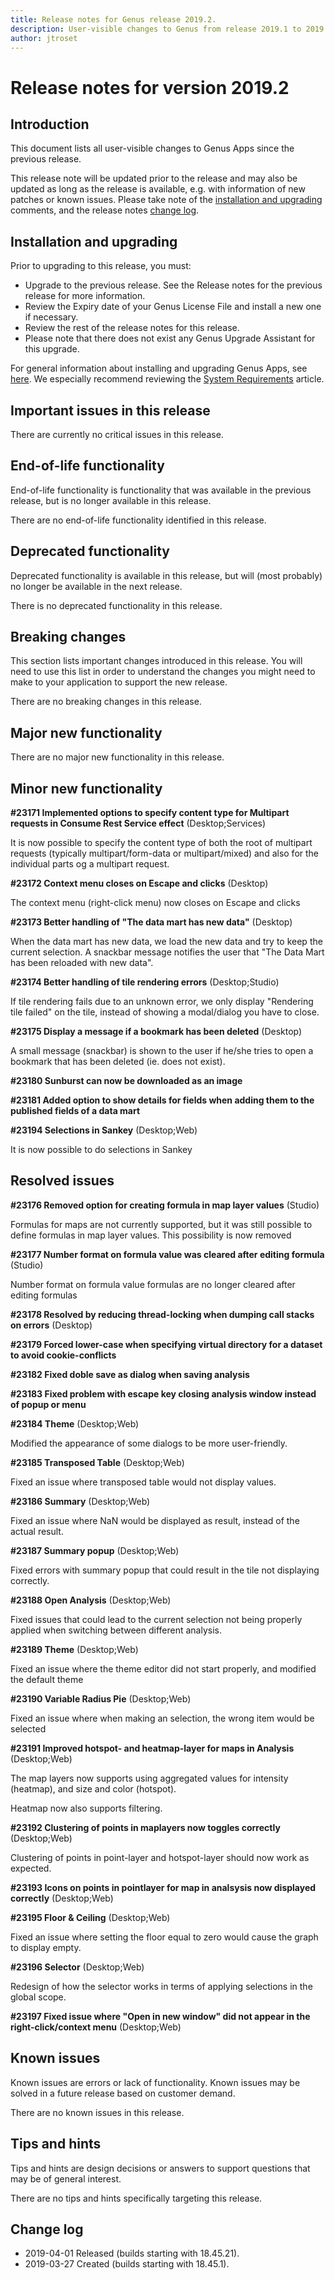 ```yaml
---
title: Release notes for Genus release 2019.2.
description: User-visible changes to Genus from release 2019.1 to 2019.2.
author: jtroset
---
```

# Release notes for version 2019.2

## Introduction

This document lists all user-visible changes to Genus Apps since the previous release.
 
This release note will be updated prior to the release and may also be updated as long as the release is available, e.g. with information of new patches or known issues. Please take note of the [installation and upgrading](#installation-and-upgrading) comments, and the release notes [change log](#change-log).

## Installation and upgrading
 
Prior to upgrading to this release, you must:
* Upgrade to the previous release. See the Release notes for the previous release for more information.
* Review the Expiry date of your Genus License File and install a new one if necessary.
* Review the rest of the release notes for this release.
* Please note that there does not exist any Genus Upgrade Assistant for this upgrade.
 
For general information about installing and upgrading Genus Apps, see [here](../installation-and-configuration/index.md). We especially recommend reviewing the [System Requirements](../installation-and-configuration/system-requirements.md) article.

## Important issues in this release

There are currently no critical issues in this release.

<!--rntype01-start INSTALLATION / UPGRADE. DO NOT CHANGE THESE TAGS. ANY CHANGES BELOW WILL BE OVERWRITTEN.-->

<!--rntype01-end   INSTALLATION / UPGRADE. DO NOT CHANGE THESE TAGS. ANY CHANGES ABOVE WILL BE OVERWRITTEN.-->
<!-- release note type 2 is missing. That's ok.-->

## End-of-life functionality

End-of-life functionality is functionality that was available in the previous release, but is no longer available in this release.
<!--rntype03-start END-OF-LIFE. DO NOT CHANGE THESE TAGS. ANY CHANGES BELOW WILL BE OVERWRITTEN.-->
There are no end-of-life functionality identified in this release.
<!--rntype03-end   END-OF-LIFE. DO NOT CHANGE THESE TAGS. ANY CHANGES ABOVE WILL BE OVERWRITTEN.-->
## Deprecated functionality

Deprecated functionality is available in this release, but will (most probably) no longer be available in the next release.
<!--rntype04-start DEPRECATED. DO NOT CHANGE THESE TAGS. ANY CHANGES BELOW WILL BE OVERWRITTEN.-->
There is no deprecated functionality in this release.
<!--rntype04-end   DEPRECATED. DO NOT CHANGE THESE TAGS. ANY CHANGES ABOVE WILL BE OVERWRITTEN.-->
## Breaking changes

This section lists important changes introduced in this release. You will need to use this list in order to understand the changes you might need to make to your application to support the new release.
<!--rntype05-start BREAKING. DO NOT CHANGE THESE TAGS. ANY CHANGES BELOW WILL BE OVERWRITTEN.-->
There are no breaking changes in this release.
<!--rntype05-end   BREAKING. DO NOT CHANGE THESE TAGS. ANY CHANGES ABOVE WILL BE OVERWRITTEN.-->
## Major new functionality
<!--rntype06-start MAJOR. DO NOT CHANGE THESE TAGS. ANY CHANGES BELOW WILL BE OVERWRITTEN.-->
There are no major new functionality in this release.
<!--rntype06-end   MAJOR. DO NOT CHANGE THESE TAGS. ANY CHANGES ABOVE WILL BE OVERWRITTEN.-->
## Minor new functionality
<!--rntype07-start MINOR. DO NOT CHANGE THESE TAGS. ANY CHANGES BELOW WILL BE OVERWRITTEN.-->
<!--ID 606ea95b-b89b-4bca-9f2d-20e29f78604f -->
**#23171 Implemented options to specify content type for Multipart requests in Consume Rest Service effect** (Desktop;Services)

It is now possible to specify the content type of both the root of multipart requests (typically multipart/form-data or multipart/mixed) and also for the individual parts og a multipart request.

<!--ID a45c231a-3fbd-46ca-97f7-0ec8d1917a7b -->
**#23172 Context menu closes on Escape and clicks** (Desktop)

The context menu (right-click menu) now closes on Escape and clicks

<!--ID 8bc8ea13-e641-4bfa-bf01-7114170c3a6e -->
**#23173 Better handling of "The data mart has new data"** (Desktop)

When  the data mart has new data, we load the new data and try to keep the current selection. A snackbar message notifies the user that "The Data Mart has been reloaded with new data".

<!--ID 8c5a44d5-d72d-44e3-a761-ad4bdab73fff -->
**#23174 Better handling of tile rendering errors** (Desktop;Studio)

If tile rendering fails due to an unknown error, we only display "Rendering tile failed" on the tile, instead of showing a modal/dialog you have to close.

<!--ID 25060f68-c16c-41e1-ba46-c03470799384 -->
**#23175 Display a message if a bookmark has been deleted** (Desktop)

A small message (snackbar) is shown to the user if he/she tries to open a bookmark that has been deleted (ie. does not exist).

<!--ID 7ad63bbc-55f4-448b-953b-5d6c08cc3339 -->
**#23180 Sunburst can now be downloaded as an image**

<!--ID dcacd374-ea49-4137-a101-7609a5b6729d -->
**#23181 Added option to show details for fields when adding them to the published fields of a data mart**

<!--ID 5a0b8cfb-2397-4867-8bc5-e3f6a4e9531d -->
**#23194 Selections in Sankey** (Desktop;Web)

It is now possible to do selections in Sankey

<!--rntype07-end   MINOR. DO NOT CHANGE THESE TAGS. ANY CHANGES ABOVE WILL BE OVERWRITTEN.-->
## Resolved issues
<!--rntype08-start RESOLVED ISSUES. DO NOT CHANGE THESE TAGS. ANY CHANGES BELOW WILL BE OVERWRITTEN.-->
<!--ID 64225008-5d3f-4724-98ad-209428a3aae7 -->
**#23176 Removed option for creating formula in map layer values** (Studio)

Formulas for maps are not currently supported, but it was still possible to define formulas in map layer values. This possibility is now removed

<!--ID ce936e01-3fe3-4010-a8dd-ae8db39d4670 -->
**#23177 Number format on formula value was cleared after editing formula** (Studio)

Number format on formula value formulas are no longer cleared after editing formulas

<!--ID d7d65bbb-55ea-4d5f-9fe6-d21371b37330 -->
**#23178 Resolved by reducing thread-locking when dumping call stacks on errors** (Desktop)

<!--ID 23ab62a2-3f1a-4451-ac67-74cc89b55241 -->
**#23179 Forced lower-case when specifying virtual directory for a dataset to avoid cookie-conflicts**

<!--ID e653b8e1-46c5-4dd4-8829-9ed81e537085 -->
**#23182 Fixed doble save as dialog when saving analysis**

<!--ID 9d48a32a-1f59-4c2c-8a28-f9361fdbe26f -->
**#23183 Fixed problem with escape key closing analysis window instead of popup or menu**

<!--ID a9b65be8-a1a9-4b28-95ce-3714f5d70a63 -->
**#23184 Theme** (Desktop;Web)

Modified the appearance of some dialogs to be more user-friendly.

<!--ID 1ac7b1be-ffbc-42c8-8f4f-36d4f4931b4b -->
**#23185 Transposed Table** (Desktop;Web)

Fixed an issue where transposed table would not display values.

<!--ID 9b958d69-d20e-419e-8947-db0b8b03943e -->
**#23186 Summary** (Desktop;Web)

Fixed an issue where NaN would be displayed as result, instead of the actual result.

<!--ID 48bac3f7-5e8f-439f-aca2-8690ca3312c8 -->
**#23187 Summary popup** (Desktop;Web)

Fixed errors with summary popup that could result in the tile not displaying correctly.

<!--ID 26f44e3f-2b00-4310-82d9-77c5c5316493 -->
**#23188 Open Analysis** (Desktop;Web)

Fixed issues that could lead to the current selection not being properly applied when switching between different analysis.

<!--ID f67ef90b-51ac-4fb6-83ec-725fb17e64de -->
**#23189 Theme** (Desktop;Web)

Fixed an issue where the theme editor did not start properly, and modified the default theme

<!--ID a6d056f7-6a20-4452-8286-3128ca5b955e -->
**#23190 Variable Radius Pie** (Desktop;Web)

Fixed an issue where when making an selection, the wrong item would be selected

<!--ID eca11c27-15d9-4937-b4d0-c8756cf066a8 -->
**#23191 Improved hotspot- and heatmap-layer for maps in Analysis** (Desktop;Web)

The map layers now supports using aggregated values for intensity (heatmap), and size and color (hotspot). 

Heatmap now also supports filtering.

<!--ID 26c34e2a-e11d-4cb1-9aa6-7dc5ea7e1390 -->
**#23192 Clustering of points in maplayers now toggles correctly** (Desktop;Web)

Clustering of points in point-layer and hotspot-layer should now work as expected.

<!--ID b1acf31e-6d86-40a2-967c-920e3733db50 -->
**#23193 Icons on points in pointlayer for map in analsysis now displayed correctly** (Desktop;Web)

<!--ID 357a2c0e-924d-4995-b783-a98ad3a03a4e -->
**#23195 Floor & Ceiling** (Desktop;Web)

Fixed an issue where setting the floor equal to zero would cause the graph to display empty.

<!--ID 66738bf0-8272-409c-a8a6-e6c8f07a4803 -->
**#23196 Selector** (Desktop;Web)

Redesign of how the selector works in terms of applying selections in the global scope.

<!--ID 41bf5d6a-354c-4d76-a49b-faf6bc2e3231 -->
**#23197 Fixed issue where "Open in new window" did not appear in the right-click/context menu** (Desktop;Web)

<!--rntype08-end   RESOLVED ISSUES. DO NOT CHANGE THESE TAGS. ANY CHANGES ABOVE WILL BE OVERWRITTEN.-->
## Known issues

Known issues are errors or lack of functionality. Known issues may be solved in a future release based on customer demand.
<!--rntype09-start KNOWN ISSUES. DO NOT CHANGE THESE TAGS. ANY CHANGES BELOW WILL BE OVERWRITTEN.-->
There are no known issues in this release.
<!--rntype09-end   KNOWN ISSUES. DO NOT CHANGE THESE TAGS. ANY CHANGES ABOVE WILL BE OVERWRITTEN.-->
## Tips and hints

Tips and hints are design decisions or answers to support questions that may be of general interest.
 
There are no tips and hints specifically targeting this release.

## Change log
* 2019-04-01 Released (builds starting with 18.45.21).
* 2019-03-27 Created (builds starting with 18.45.1).
<!--changelog CHANGELOG. DO NOT CHANGE THIS TAG. ANY CHANGES BELOW WILL BE DELETED.-->
